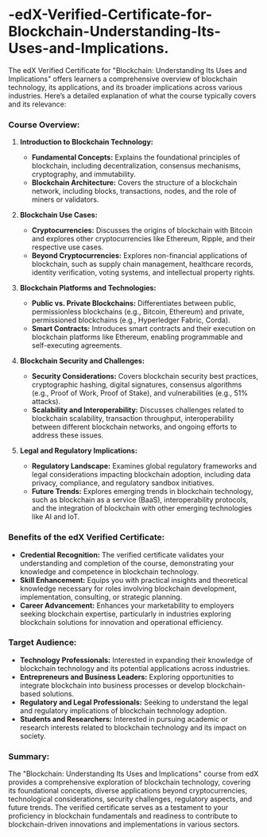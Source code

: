 # -edX-Verified-Certificate-for-Blockchain-Understanding-Its-Uses-and-Implications.
The edX Verified Certificate for "Blockchain: Understanding Its Uses and Implications" offers learners a comprehensive overview of blockchain technology, its applications, and its broader implications across various industries. Here’s a detailed explanation of what the course typically covers and its relevance:

### Course Overview:

1. **Introduction to Blockchain Technology:**
   - **Fundamental Concepts:** Explains the foundational principles of blockchain, including decentralization, consensus mechanisms, cryptography, and immutability.
   - **Blockchain Architecture:** Covers the structure of a blockchain network, including blocks, transactions, nodes, and the role of miners or validators.

2. **Blockchain Use Cases:**
   - **Cryptocurrencies:** Discusses the origins of blockchain with Bitcoin and explores other cryptocurrencies like Ethereum, Ripple, and their respective use cases.
   - **Beyond Cryptocurrencies:** Explores non-financial applications of blockchain, such as supply chain management, healthcare records, identity verification, voting systems, and intellectual property rights.

3. **Blockchain Platforms and Technologies:**
   - **Public vs. Private Blockchains:** Differentiates between public, permissionless blockchains (e.g., Bitcoin, Ethereum) and private, permissioned blockchains (e.g., Hyperledger Fabric, Corda).
   - **Smart Contracts:** Introduces smart contracts and their execution on blockchain platforms like Ethereum, enabling programmable and self-executing agreements.

4. **Blockchain Security and Challenges:**
   - **Security Considerations:** Covers blockchain security best practices, cryptographic hashing, digital signatures, consensus algorithms (e.g., Proof of Work, Proof of Stake), and vulnerabilities (e.g., 51% attacks).
   - **Scalability and Interoperability:** Discusses challenges related to blockchain scalability, transaction throughput, interoperability between different blockchain networks, and ongoing efforts to address these issues.

5. **Legal and Regulatory Implications:**
   - **Regulatory Landscape:** Examines global regulatory frameworks and legal considerations impacting blockchain adoption, including data privacy, compliance, and regulatory sandbox initiatives.
   - **Future Trends:** Explores emerging trends in blockchain technology, such as blockchain as a service (BaaS), interoperability protocols, and the integration of blockchain with other emerging technologies like AI and IoT.

### Benefits of the edX Verified Certificate:

- **Credential Recognition:** The verified certificate validates your understanding and completion of the course, demonstrating your knowledge and competence in blockchain technology.
- **Skill Enhancement:** Equips you with practical insights and theoretical knowledge necessary for roles involving blockchain development, implementation, consulting, or strategic planning.
- **Career Advancement:** Enhances your marketability to employers seeking blockchain expertise, particularly in industries exploring blockchain solutions for innovation and operational efficiency.

### Target Audience:

- **Technology Professionals:** Interested in expanding their knowledge of blockchain technology and its potential applications across industries.
- **Entrepreneurs and Business Leaders:** Exploring opportunities to integrate blockchain into business processes or develop blockchain-based solutions.
- **Regulatory and Legal Professionals:** Seeking to understand the legal and regulatory implications of blockchain technology adoption.
- **Students and Researchers:** Interested in pursuing academic or research interests related to blockchain technology and its impact on society.

### Summary:

The "Blockchain: Understanding Its Uses and Implications" course from edX provides a comprehensive exploration of blockchain technology, covering its foundational concepts, diverse applications beyond cryptocurrencies, technological considerations, security challenges, regulatory aspects, and future trends. The verified certificate serves as a testament to your proficiency in blockchain fundamentals and readiness to contribute to blockchain-driven innovations and implementations in various sectors.
